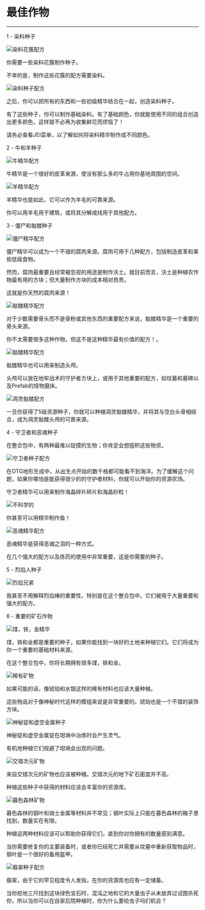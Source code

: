 # 最佳作物
___

1 - 染料种子

![染料花簇配方](dyecluster.png)

你需要一些染料花簇制作种子。

不幸的是，制作这些花簇的配方需要染料。

![染料种子配方](dyeseeds.png)

之后，你可以把所有的东西和一些初级精华结合在一起，创造染料种子。

有了这些种子，你可以制作基础染料。有了基础颜色，你就能使用不同的组合创造出更多颜色，这样就不必再为收集鲜花而烦恼了！

请务必查看JEI菜单，以了解如何将染料精华制作成不同颜色。


2 - 牛和羊种子

![牛精华配方](cow.png)

牛精华是一个很好的皮革来源，使没有那么多的牛占用你基地周围的空间。

![羊精华配方](sheep.png)

羊精华也是如此，它可以作为羊毛的可靠来源。

你可以用羊毛用于建筑，或将其分解成线用于其他配方。


3 - 僵尸和骷髅种子

![僵尸精华配方](zombie.png)

僵尸精华可以成为一个不错的腐肉来源。腐肉可用于几种配方，包括制造皮革和某些低级食物。

然而，腐肉最重要且经常被忽视的用途是制作沃土。就目前而言，沃土是种植农作物最有用的方块；但大量制作方块的成本相对昂贵。

这就是你天然的腐肉来源！

![骷髅精华配方](skelebones.png)

对于少数需要骨头而不是骨粉或其他东西的重要配方来说，骷髅精华是一个重要的骨头来源。

你不太需要很多这种作物，但这不是这种精华最有价值的配方！。

![骷髅精华配方](skelehead.png)

骷髅精华也可以用来制造头颅。

头颅可以放在地牢战术的守护者方块上，或用于其他重要的配方，如坟墓和墓碑以及Prefab的怪物磨床。

![凋灵骷髅配方](witherskelehead.png)

一旦你获得了5级资源种子，你就可以种植凋灵骷髅精华，并将其与空白头骨相结合，成为凋灵骷髅头颅的可靠来源。

4 - 守卫者和恶魂种子

在整合包中，有两种最难以捉摸的生物；你肯定会想囤积这些物资。

![守卫者种子配方](guardianrecipes.png)

在OTG地形生成中，从出生点开始的数千格都可能看不到海洋。为了缓解这个问题，如果你哪怕是能获得很少的的守护者材料，你就可以开始你的资源农场。

守卫者精华可以用来制作海晶碎片碎片和海晶砂粒！

![不科学的](fishtoo.png)

你甚至可以用精华制作鱼！

![恶魂精华配方](ghast.png)

恶魂精华是获得恶魂之泪的一种方式。

在几个强大的配方以及炼药的使用中非常重要，这是你需要的种子。


5 - 烈焰人种子

![烈焰兄弟](blaze.png)

我甚至不用解释烈焰棒的重要性。特别是在这个整合包中。它们被用于大量重要和强大的配方。


6 - 重要的矿石作物

![煤，铁，金精华](essences.png)

煤，铁和金都是重要的种子，如果你能找到一块好的土地来种植它们。它们将成为你一个重要的基础材料来源。

在这个整合包中，你将长期拥有很多煤，铁和金。

![稀有矿物](rareminerals.png)

如果可能的话，像琥珀和水银这样的稀有材料也应该大量种植。

这些物品对于像神秘时代这样的模组来说是非常重要的。琥珀也是一个不错的装饰方块。

![神秘锭和虚空金属种子](thaumcraft.png)

神秘锭和虚空金属锭在坩埚中冶炼时会产生灵气。

有机地种植它们规避了坩埚会出现的问题。

![交错次元矿物](betweenlands.png)

来自交错次元的矿物也应该被种植。交错次元的地下矿石密度并不高。

种植这些种子中获得的材料应该会丰富你的资源库。

![暮色森林矿物](twilightforest.png)

暮色森林的钢叶和骑士金属等材料并不常见；钢叶实际上只能在暮色森林的箱子里找到，数量实在有限。

种植这两种材料应该可以帮助你获得它们，直到你对你拥有的数量感到满意。

当你需要修复你的主要装备时，或者你已经死亡并需要从坟墓中重新获取物品时，钢叶是一个很好的备用盔甲。

![翡翠种子配方](jade.png)

翡翠，由于它的罕见程度令人发指，在你的资源库也应有一定储备。

当你挖地三尺找到这块绿色宝石时，混沌之地和它的大量虫子从未放弃过试图杀死你，所以当你可以在自家后院种植时，你为什么要给虫子吗们机会？





